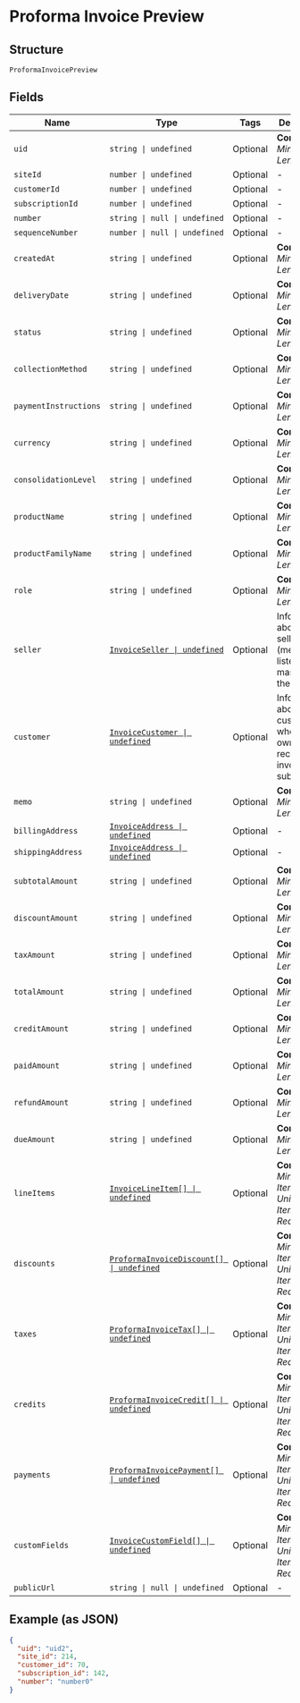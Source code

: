 
# Proforma Invoice Preview

## Structure

`ProformaInvoicePreview`

## Fields

| Name | Type | Tags | Description |
|  --- | --- | --- | --- |
| `uid` | `string \| undefined` | Optional | **Constraints**: *Minimum Length*: `1` |
| `siteId` | `number \| undefined` | Optional | - |
| `customerId` | `number \| undefined` | Optional | - |
| `subscriptionId` | `number \| undefined` | Optional | - |
| `number` | `string \| null \| undefined` | Optional | - |
| `sequenceNumber` | `number \| null \| undefined` | Optional | - |
| `createdAt` | `string \| undefined` | Optional | **Constraints**: *Minimum Length*: `1` |
| `deliveryDate` | `string \| undefined` | Optional | **Constraints**: *Minimum Length*: `1` |
| `status` | `string \| undefined` | Optional | **Constraints**: *Minimum Length*: `1` |
| `collectionMethod` | `string \| undefined` | Optional | **Constraints**: *Minimum Length*: `1` |
| `paymentInstructions` | `string \| undefined` | Optional | **Constraints**: *Minimum Length*: `1` |
| `currency` | `string \| undefined` | Optional | **Constraints**: *Minimum Length*: `1` |
| `consolidationLevel` | `string \| undefined` | Optional | **Constraints**: *Minimum Length*: `1` |
| `productName` | `string \| undefined` | Optional | **Constraints**: *Minimum Length*: `1` |
| `productFamilyName` | `string \| undefined` | Optional | **Constraints**: *Minimum Length*: `1` |
| `role` | `string \| undefined` | Optional | **Constraints**: *Minimum Length*: `1` |
| `seller` | [`InvoiceSeller \| undefined`](../../doc/models/invoice-seller.md) | Optional | Information about the seller (merchant) listed on the masthead of the invoice. |
| `customer` | [`InvoiceCustomer \| undefined`](../../doc/models/invoice-customer.md) | Optional | Information about the customer who is owner or recipient the invoiced subscription. |
| `memo` | `string \| undefined` | Optional | **Constraints**: *Minimum Length*: `1` |
| `billingAddress` | [`InvoiceAddress \| undefined`](../../doc/models/invoice-address.md) | Optional | - |
| `shippingAddress` | [`InvoiceAddress \| undefined`](../../doc/models/invoice-address.md) | Optional | - |
| `subtotalAmount` | `string \| undefined` | Optional | **Constraints**: *Minimum Length*: `1` |
| `discountAmount` | `string \| undefined` | Optional | **Constraints**: *Minimum Length*: `1` |
| `taxAmount` | `string \| undefined` | Optional | **Constraints**: *Minimum Length*: `1` |
| `totalAmount` | `string \| undefined` | Optional | **Constraints**: *Minimum Length*: `1` |
| `creditAmount` | `string \| undefined` | Optional | **Constraints**: *Minimum Length*: `1` |
| `paidAmount` | `string \| undefined` | Optional | **Constraints**: *Minimum Length*: `1` |
| `refundAmount` | `string \| undefined` | Optional | **Constraints**: *Minimum Length*: `1` |
| `dueAmount` | `string \| undefined` | Optional | **Constraints**: *Minimum Length*: `1` |
| `lineItems` | [`InvoiceLineItem[] \| undefined`](../../doc/models/invoice-line-item.md) | Optional | **Constraints**: *Minimum Items*: `1`, *Unique Items Required* |
| `discounts` | [`ProformaInvoiceDiscount[] \| undefined`](../../doc/models/proforma-invoice-discount.md) | Optional | **Constraints**: *Minimum Items*: `1`, *Unique Items Required* |
| `taxes` | [`ProformaInvoiceTax[] \| undefined`](../../doc/models/proforma-invoice-tax.md) | Optional | **Constraints**: *Minimum Items*: `1`, *Unique Items Required* |
| `credits` | [`ProformaInvoiceCredit[] \| undefined`](../../doc/models/proforma-invoice-credit.md) | Optional | **Constraints**: *Minimum Items*: `1`, *Unique Items Required* |
| `payments` | [`ProformaInvoicePayment[] \| undefined`](../../doc/models/proforma-invoice-payment.md) | Optional | **Constraints**: *Minimum Items*: `1`, *Unique Items Required* |
| `customFields` | [`InvoiceCustomField[] \| undefined`](../../doc/models/invoice-custom-field.md) | Optional | **Constraints**: *Minimum Items*: `1`, *Unique Items Required* |
| `publicUrl` | `string \| null \| undefined` | Optional | - |

## Example (as JSON)

```json
{
  "uid": "uid2",
  "site_id": 214,
  "customer_id": 70,
  "subscription_id": 142,
  "number": "number0"
}
```


